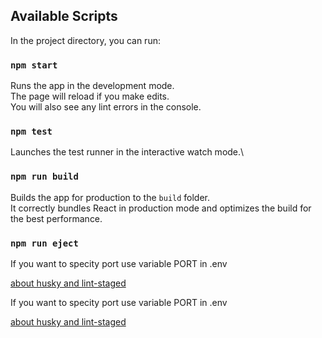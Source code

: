 ## Available Scripts

In the project directory, you can run:

### `npm start`

Runs the app in the development mode.\
The page will reload if you make edits.\
You will also see any lint errors in the console.

### `npm test`

Launches the test runner in the interactive watch mode.\

### `npm run build`

Builds the app for production to the `build` folder.\
It correctly bundles React in production mode and optimizes the build for the best performance.

### `npm run eject`

If you want to specity port use variable PORT in .env

[about husky and lint-staged](https://dev.to/truemark/run-eslint-on-git-commit-with-husky-and-lint-staged-in-reactjs-4oeb)

If you want to specity port use variable PORT in .env

[about husky and lint-staged](https://dev.to/truemark/run-eslint-on-git-commit-with-husky-and-lint-staged-in-reactjs-4oeb)
